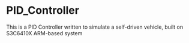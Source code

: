 # PID_Controller

This is a PID Controller written to simulate a self-driven vehicle, built on S3C6410X ARM-based system
